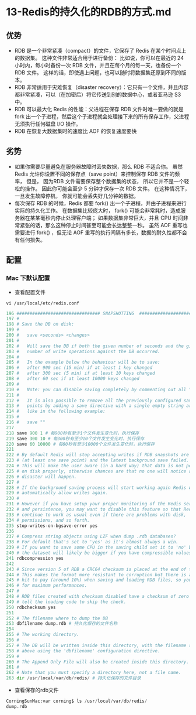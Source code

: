 # 13-Redis的持久化的RDB的方式.md

## 优势

* RDB 是一个非常紧凑（compact）的文件，它保存了 Redis 在某个时间点上的数据集。 这种文件非常适合用于进行备份： 比如说，你可以在最近的 24 小时内，每小时备份一次 RDB 文件，并且在每个月的每一天，也备份一个 RDB 文件。 这样的话，即使遇上问题，也可以随时将数据集还原到不同的版本。
* RDB 非常适用于灾难恢复（disaster recovery）：它只有一个文件，并且内容都非常紧凑，可以（在加密后）将它传送到别的数据中心，或者亚马逊 S3 中。
* RDB 可以最大化 Redis 的性能：父进程在保存 RDB 文件时唯一要做的就是 fork 出一个子进程，然后这个子进程就会处理接下来的所有保存工作，父进程无须执行任何磁盘 I/O 操作。
* RDB 在恢复大数据集时的速度比 AOF 的恢复速度要快

## 劣势

* 如果你需要尽量避免在服务器故障时丢失数据，那么 RDB 不适合你。 虽然 Redis 允许你设置不同的保存点（save point）来控制保存 RDB 文件的频率， 但是， 因为RDB 文件需要保存整个数据集的状态， 所以它并不是一个轻松的操作。 因此你可能会至少 5 分钟才保存一次 RDB 文件。 在这种情况下， 一旦发生故障停机， 你就可能会丢失好几分钟的数据。
* 每次保存 RDB 的时候，Redis 都要 fork() 出一个子进程，并由子进程来进行实际的持久化工作。 在数据集比较庞大时， fork() 可能会非常耗时，造成服务器在某某毫秒内停止处理客户端； 如果数据集非常巨大，并且 CPU 时间非常紧张的话，那么这种停止时间甚至可能会长达整整一秒。 虽然 AOF 重写也需要进行 fork() ，但无论 AOF 重写的执行间隔有多长，数据的耐久性都不会有任何损失。

## 配置

### Mac 下默认配置

* 查看配置文件

`vi /usr/local/etc/redis.conf`

```python
196 ################################ SNAPSHOTTING  ################################
197 #
198 # Save the DB on disk:
199 #
200 #   save <seconds> <changes>
201 #
202 #   Will save the DB if both the given number of seconds and the given
203 #   number of write operations against the DB occurred.
204 #
205 #   In the example below the behaviour will be to save:
206 #   after 900 sec (15 min) if at least 1 key changed
207 #   after 300 sec (5 min) if at least 10 keys changed
208 #   after 60 sec if at least 10000 keys changed
209 #
210 #   Note: you can disable saving completely by commenting out all "save" lines.
211 #
212 #   It is also possible to remove all the previously configured save
213 #   points by adding a save directive with a single empty string argument
214 #   like in the following example:
215 #
216 #   save ""
217
218 save 900 1 # 每900秒有至少1个文件发生变化时，执行保存
219 save 300 10 # 每300秒有至少10个文件发生变化时，执行保存
220 save 60 10000 # 每60秒有至少10000个文件发生变化时，执行保存
221
222 # By default Redis will stop accepting writes if RDB snapshots are enabled
223 # (at least one save point) and the latest background save failed.
224 # This will make the user aware (in a hard way) that data is not persisting
225 # on disk properly, otherwise chances are that no one will notice and some
226 # disaster will happen.
227 #
228 # If the background saving process will start working again Redis will
229 # automatically allow writes again.
230 #
231 # However if you have setup your proper monitoring of the Redis server
232 # and persistence, you may want to disable this feature so that Redis will
233 # continue to work as usual even if there are problems with disk,
234 # permissions, and so forth.
235 stop-writes-on-bgsave-error yes
236
237 # Compress string objects using LZF when dump .rdb databases?
238 # For default that's set to 'yes' as it's almost always a win.
239 # If you want to save some CPU in the saving child set it to 'no' but
240 # the dataset will likely be bigger if you have compressible values or keys.
241 rdbcompression yes
242
243 # Since version 5 of RDB a CRC64 checksum is placed at the end of the file.
244 # This makes the format more resistant to corruption but there is a performance
245 # hit to pay (around 10%) when saving and loading RDB files, so you can disable it
246 # for maximum performances.
247 #
248 # RDB files created with checksum disabled have a checksum of zero that will
249 # tell the loading code to skip the check.
250 rdbchecksum yes
251
252 # The filename where to dump the DB
253 dbfilename dump.rdb # 持久化保存的文件名称
254
255 # The working directory.
256 #
257 # The DB will be written inside this directory, with the filename specified
258 # above using the 'dbfilename' configuration directive.
259 #
260 # The Append Only File will also be created inside this directory.
261 #
262 # Note that you must specify a directory here, not a file name.
263 dir /usr/local/var/db/redis/ # 持久化保存的文件目录
```

* 查看保存的rdb文件

```python
CorningSunMac:var corning$ ls /usr/local/var/db/redis/
dump.rdb
```
